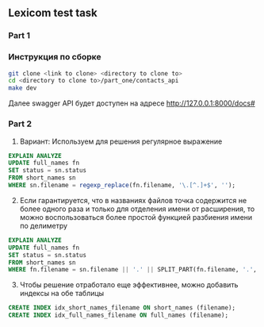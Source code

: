 ##  Lexicom test task
### Part 1
### Инструкция по сборке
```bash
git clone <link to clone> <directory to clone to>
cd <directory to clone to>/part_one/contacts_api
make dev
```
Далее swagger API будет доступен на адресе http://127.0.0.1:8000/docs#


### Part 2

1. Вариант:
Используем для решения регулярное выражение
```sql
EXPLAIN ANALYZE
UPDATE full_names fn
SET status = sn.status
FROM short_names sn
WHERE sn.filename = regexp_replace(fn.filename, '\.[^.]+$', '');
```
2. Если гарантируется, что в названиях файлов точка содержится не более одного раза и только для отделения имени от расширения, то можно воспользоваться более простой функцией разбиения имени по делиметру

```sql
EXPLAIN ANALYZE
UPDATE full_names fn
SET status = sn.status
FROM short_names sn
WHERE fn.filename = sn.filename || '.' || SPLIT_PART(fn.filename, '.', 2);
```

3. Чтобы решение отработало еще эффективнее, можно добавить индексы на обе таблицы
```sql
CREATE INDEX idx_short_names_filename ON short_names (filename);
CREATE INDEX idx_full_names_filename ON full_names (filename);
```